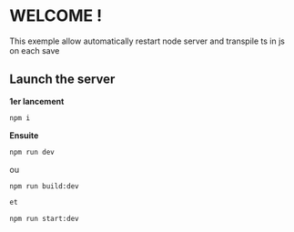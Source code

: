 # WELCOME !

This exemple allow automatically restart node server and transpile ts in js on each save

## Launch the server

**1er lancement**

```bash
npm i
```

**Ensuite**

```bash
npm run dev
```

ou

```bash
npm run build:dev

et

npm run start:dev
```
